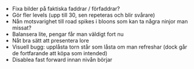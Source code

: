 - Fixa bilder på faktiska faddrar / förfaddrar?
- Gör fler levels (upp till 30, sen repeteras och blir svårare)
- Nån motsvarighet till road spikes i bloons som kan ta några ninjor man missat?
- Balansera lite, pengar får man väldigt fort nu
- Nåt bra sätt att presentera lore
- Visuell bugg: upplåsta torn står som låsta om man refreshar (dock går de fortfarande att köpa som intended)
- Disablea fast forward innan nivån börjar